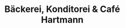 ---
title: "Bäckerei, Konditorei & Café Hartmann"
url: /wilsdruff/baeckerei-konditorei-und-cafe-hartmann/
shop: Bäckerei
---